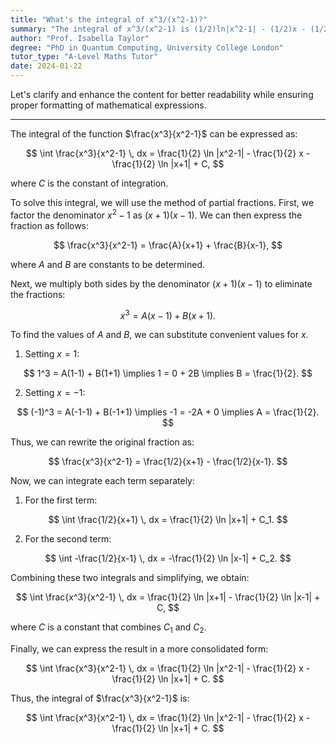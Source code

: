 ```yaml
---
title: "What's the integral of x^3/(x^2-1)?"
summary: "The integral of x^3/(x^2-1) is (1/2)ln|x^2-1| - (1/2)x - (1/2)ln|x+1| + C."
author: "Prof. Isabella Taylor"
degree: "PhD in Quantum Computing, University College London"
tutor_type: "A-Level Maths Tutor"
date: 2024-01-22
---
```


Let's clarify and enhance the content for better readability while ensuring proper formatting of mathematical expressions.

---

The integral of the function $\frac{x^3}{x^2-1}$ can be expressed as:

$$
\int \frac{x^3}{x^2-1} \, dx = \frac{1}{2} \ln |x^2-1| - \frac{1}{2} x - \frac{1}{2} \ln |x+1| + C,
$$

where $C$ is the constant of integration.

To solve this integral, we will use the method of partial fractions. First, we factor the denominator $x^2 - 1$ as $(x+1)(x-1)$. We can then express the fraction as follows:

$$
\frac{x^3}{x^2-1} = \frac{A}{x+1} + \frac{B}{x-1},
$$

where $A$ and $B$ are constants to be determined.

Next, we multiply both sides by the denominator $(x+1)(x-1)$ to eliminate the fractions:

$$
x^3 = A(x-1) + B(x+1).
$$

To find the values of $A$ and $B$, we can substitute convenient values for $x$. 

1. Setting $x = 1$:

$$
1^3 = A(1-1) + B(1+1) \implies 1 = 0 + 2B \implies B = \frac{1}{2}.
$$

2. Setting $x = -1$:

$$
(-1)^3 = A(-1-1) + B(-1+1) \implies -1 = -2A + 0 \implies A = \frac{1}{2}.
$$

Thus, we can rewrite the original fraction as:

$$
\frac{x^3}{x^2-1} = \frac{1/2}{x+1} - \frac{1/2}{x-1}.
$$

Now, we can integrate each term separately:

1. For the first term:

$$
\int \frac{1/2}{x+1} \, dx = \frac{1}{2} \ln |x+1| + C_1.
$$

2. For the second term:

$$
\int -\frac{1/2}{x-1} \, dx = -\frac{1}{2} \ln |x-1| + C_2.
$$

Combining these two integrals and simplifying, we obtain:

$$
\int \frac{x^3}{x^2-1} \, dx = \frac{1}{2} \ln |x+1| - \frac{1}{2} \ln |x-1| + C,
$$

where $C$ is a constant that combines $C_1$ and $C_2$.

Finally, we can express the result in a more consolidated form:

$$
\int \frac{x^3}{x^2-1} \, dx = \frac{1}{2} \ln |x^2-1| - \frac{1}{2} x - \frac{1}{2} \ln |x+1| + C.
$$

Thus, the integral of $\frac{x^3}{x^2-1}$ is:

$$
\int \frac{x^3}{x^2-1} \, dx = \frac{1}{2} \ln |x^2-1| - \frac{1}{2} x - \frac{1}{2} \ln |x+1| + C.
$$
    